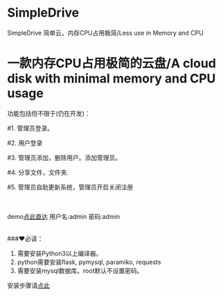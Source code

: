 # SimpleDrive
SimpleDrive 简单云，内存CPU占用极简/Less use in Memory and CPU

# 一款内存CPU占用极简的云盘/A cloud disk with minimal memory and CPU usage


<p>功能包括但不限于(仍在开发)：</p>





#1. 管理员登录。

#2. 用户登录

#3. 管理员添加，删除用户。添加管理员。

#4. 分享文件，文件夹.

#5. 管理员自助更新系统，管理员开启关闭注册
<br><br><br>


demo<a href='http://199.188.100.90:8080/' target='_blank'>点此直达</a>
用户名:admin  密码:admin
<br><br>




<p>###❤必读：</p>




1. 需要安装Python3以上编译器。
2. python需要安装flask, pymysql, paramiko, requests
3. 需要安装mysql数据库。root默认不设置密码。

安装步骤请<a href='https://github.com/TravellerXi/SimpleDrive/blob/master/static/installationStep'>点此</a>


